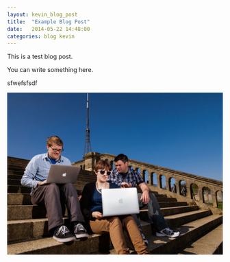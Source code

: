```yaml
---
layout: kevin_blog_post
title:  "Example Blog Post"
date:   2014-05-22 14:48:00
categories: blog kevin
---
```


This is a test blog post.

You can write something here.

sfwefsfsdf

![My helpful screenshot](/images/apr_14_shoot/electro_pop_sard.jpg)
